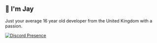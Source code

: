## 👋 I'm Jay
Just your average 16 year old developer from the United Kingdom with a passion.

[![Discord Presence](https://lanyard.cnrad.dev/api/697541992770437130)](https://discord.com/users/697541992770437130)